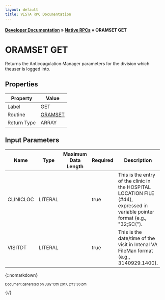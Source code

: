 ```yaml
---
layout: default
title: VISTA RPC Documentation
---
```


#### [Developer Documentation](../index) &#187; [Native RPCs](TableOfContents) &#187; ORAMSET GET<br/>
# ORAMSET GET

Returns the Anticoagulation Manager parameters for the division which theuser is logged into.

## Properties

Property | Value
--- | ---
Label | GET
Routine | [ORAMSET](http://code.osehra.org/dox/Routine_ORAMSET_source.html)
Return Type | ARRAY


## Input Parameters

Name | Type | Maximum Data Length | Required | Description
--- | --- | --- | --- | ---
CLINICLOC | LITERAL |  | true | This is the entry of the clinic in the HOSPITAL LOCATION FILE (#44), expressed in variable pointer format (e.g., &quot;32;SC(&quot;).
VISITDT | LITERAL |  | true | This is the date/time of the visit in Intenal VA FileMan format (e.g., 3140929.1400).



{::nomarkdown} <br/><p style="font-size: 11px">Document generated on July 13th 2017, 2:13:30 pm</p>{:/}